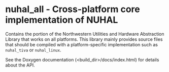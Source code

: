 # nuhal_all - Cross-platform core implementation of NUHAL
Contains the portion of the Northwestern Utilities and Hardware Abstraction Library that
works on all platforms.  This library mainly provides source files that should be compiled
with a platform-specific implementation such as `nuhal_tiva` or `nuhal_linux`.

See the Doxygen documentation (<build_dir>/docs/index.html) for details about the API.
